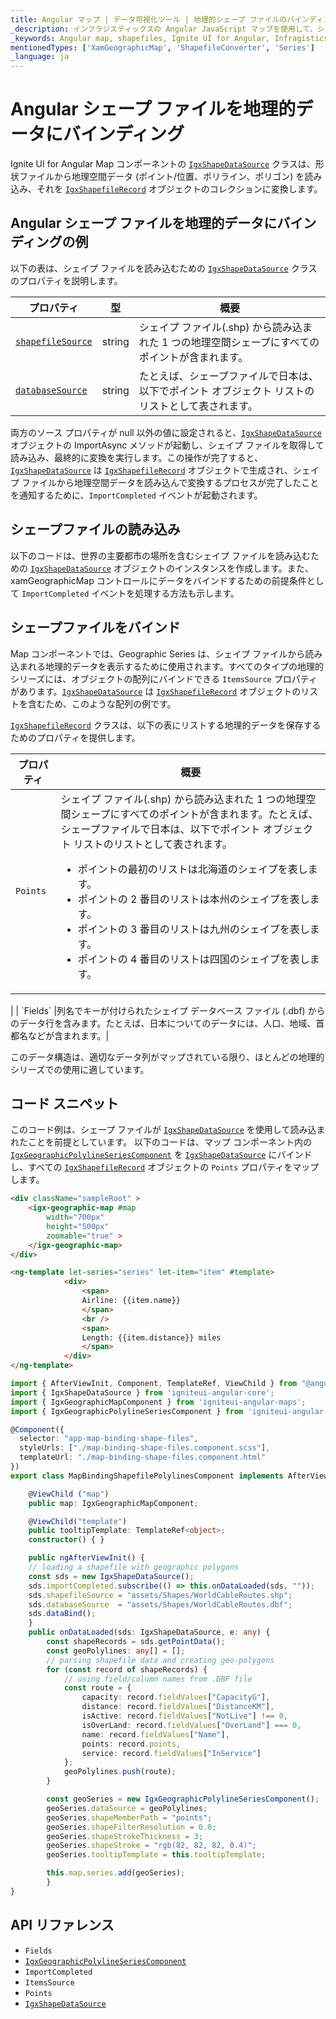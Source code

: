 ```yaml
---
title: Angular マップ | データ可視化ツール | 地理的シェープ ファイルのバインディング | インフラジスティックス
_description: インフラジスティックスの Angular JavaScript マップを使用して、シェイプ ファイルから地理空間データを読み込みます。Ignite UI for Angular マップのサンプルを是非お試しください!
_keywords: Angular map, shapefiles, Ignite UI for Angular, Infragistics, data binding, Angular マップ, シェープファイル, データ バインディング, インフラジスティックス
mentionedTypes: ['XamGeographicMap', 'ShapefileConverter', 'Series']
_language: ja
---
```


# Angular シェープ ファイルを地理的データにバインディング

Ignite UI for Angular Map コンポーネントの [`IgxShapeDataSource`]({environment:dvApiBaseUrl}/products/ignite-ui-angular/api/docs/typescript/latest/classes/igxshapedatasource.html) クラスは、形状ファイルから地理空間データ (ポイント/位置、ポリライン、ポリゴン) を読み込み、それを [`IgxShapefileRecord`]({environment:dvApiBaseUrl}/products/ignite-ui-angular/api/docs/typescript/latest/classes/igxshapefilerecord.html) オブジェクトのコレクションに変換します。

## Angular シェープ ファイルを地理的データにバインディングの例

<code-view style="height: 500px" alt="Angular シェープ ファイルを地理的データにバインディングの例"
  data-demos-base-url="{environment:dvDemosBaseUrl}"
           iframe-src="{environment:dvDemosBaseUrl}/maps/geo-map-binding-shp-polylines"
                                        github-src="maps/geo-map/binding-shp-polylines">
</code-view>


<div class="divider--half"></div>

以下の表は、シェイプ ファイルを読み込むための [`IgxShapeDataSource`]({environment:dvApiBaseUrl}/products/ignite-ui-angular/api/docs/typescript/latest/classes/igxshapedatasource.html) クラスのプロパティを説明します。

| プロパティ | 型 | 概要   |
|----------|------|---------------|
| [`shapefileSource`]({environment:dvApiBaseUrl}/products/ignite-ui-angular/api/docs/typescript/latest/classes/igxshapedatasource.html#shapefilesource) | string |シェイプ ファイル(.shp) から読み込まれた 1 つの地理空間シェープにすべてのポイントが含まれます。|
|[`databaseSource`]({environment:dvApiBaseUrl}/products/ignite-ui-angular/api/docs/typescript/latest/classes/igxshapedatasource.html#databasesource) | string |たとえば、シェープファイルで日本は、以下でポイント オブジェクト リストのリストとして表されます。|

<!-- TODO add for WPF only: -->

<!-- Both of the source properties for shape files are of Uri type. This means that shape files can be embedded resources in the application assembly and on the internet (via http). Refer to the previous section for more information on this process. The rules for resolving Uri objects are equivalent to any standard Uri property, for example the BitmapImage.UriSource property. -->

両方のソース プロパティが null 以外の値に設定されると、[`IgxShapeDataSource`]({environment:dvApiBaseUrl}/products/ignite-ui-angular/api/docs/typescript/latest/classes/igxshapedatasource.html) オブジェクトの ImportAsync メソッドが起動し、シェイプ ファイルを取得して読み込み、最終的に変換を実行します。この操作が完了すると、[`IgxShapeDataSource`]({environment:dvApiBaseUrl}/products/ignite-ui-angular/api/docs/typescript/latest/classes/igxshapedatasource.html) は [`IgxShapefileRecord`]({environment:dvApiBaseUrl}/products/ignite-ui-angular/api/docs/typescript/latest/classes/igxshapefilerecord.html) オブジェクトで生成され、シェイプ ファイルから地理空間データを読み込んで変換するプロセスが完了したことを通知するために、`ImportCompleted` イベントが起動されます。

## シェープファイルの読み込み

以下のコードは、世界の主要都市の場所を含むシェイプ ファイルを読み込むための [`IgxShapeDataSource`]({environment:dvApiBaseUrl}/products/ignite-ui-angular/api/docs/typescript/latest/classes/igxshapedatasource.html) オブジェクトのインスタンスを作成します。また、xamGeographicMap コントロールにデータをバインドするための前提条件として `ImportCompleted` イベントを処理する方法も示します。

## シェープファイルをバインド

Map コンポーネントでは、Geographic Series は、シェイプ ファイルから読み込まれる地理的データを表示するために使用されます。すべてのタイプの地理的シリーズには、オブジェクトの配列にバインドできる `ItemsSource` プロパティがあります。[`IgxShapeDataSource`]({environment:dvApiBaseUrl}/products/ignite-ui-angular/api/docs/typescript/latest/classes/igxshapedatasource.html) は [`IgxShapefileRecord`]({environment:dvApiBaseUrl}/products/ignite-ui-angular/api/docs/typescript/latest/classes/igxshapefilerecord.html) オブジェクトのリストを含むため、このような配列の例です。

[`IgxShapefileRecord`]({environment:dvApiBaseUrl}/products/ignite-ui-angular/api/docs/typescript/latest/classes/igxshapefilerecord.html) クラスは、以下の表にリストする地理的データを保存するためのプロパティを提供します。

| プロパティ     | 概要   |
|--------------|---------------|
|`Points`|シェイプ ファイル(.shp) から読み込まれた 1 つの地理空間シェープにすべてのポイントが含まれます。たとえば、シェープファイルで日本は、以下でポイント オブジェクト リストのリストとして表されます。<ul><li>ポイントの最初のリストは北海道のシェイプを表します。</li><li>ポイントの 2 番目のリストは本州のシェイプを表します。</li><li>ポイントの 3 番目のリストは九州のシェイプを表します。</li><li>ポイントの 4 番目のリストは四国のシェイプを表します。

</li></ul>|
| `Fields` |列名でキーが付けられたシェイプ データベース ファイル (.dbf) からのデータ行を含みます。たとえば、日本についてのデータには、人口、地域、首都名などが含まれます。|

このデータ構造は、適切なデータ列がマップされている限り、ほとんどの地理的シリーズでの使用に適しています。

## コード スニペット

このコード例は、シェープ ファイルが [`IgxShapeDataSource`]({environment:dvApiBaseUrl}/products/ignite-ui-angular/api/docs/typescript/latest/classes/igxshapedatasource.html) を使用して読み込まれたことを前提としています。
以下のコードは、マップ コンポーネント内の [`IgxGeographicPolylineSeriesComponent`]({environment:dvApiBaseUrl}/products/ignite-ui-angular/api/docs/typescript/latest/classes/igxgeographicpolylineseriescomponent.html) を [`IgxShapeDataSource`]({environment:dvApiBaseUrl}/products/ignite-ui-angular/api/docs/typescript/latest/classes/igxshapedatasource.html) にバインドし、すべての [`IgxShapefileRecord`]({environment:dvApiBaseUrl}/products/ignite-ui-angular/api/docs/typescript/latest/classes/igxshapefilerecord.html) オブジェクトの `Points` プロパティをマップします。

```html
<div className="sampleRoot" >
    <igx-geographic-map #map
        width="700px"
        height="500px"
        zoomable="true" >
    </igx-geographic-map>
</div>

<ng-template let-series="series" let-item="item" #template>
            <div>
                <span>
                Airline: {{item.name}}
                </span>
                <br />
                <span>
                Length: {{item.distance}} miles
                </span>
            </div>
</ng-template>
```

```ts
import { AfterViewInit, Component, TemplateRef, ViewChild } from "@angular/core";
import { IgxShapeDataSource } from 'igniteui-angular-core';
import { IgxGeographicMapComponent } from 'igniteui-angular-maps';
import { IgxGeographicPolylineSeriesComponent } from 'igniteui-angular-maps';

@Component({
  selector: "app-map-binding-shape-files",
  styleUrls: ["./map-binding-shape-files.component.scss"],
  templateUrl: "./map-binding-shape-files.component.html"
})
export class MapBindingShapefilePolylinesComponent implements AfterViewInit {

    @ViewChild ("map")
    public map: IgxGeographicMapComponent;

    @ViewChild("template")
    public tooltipTemplate: TemplateRef<object>;
    constructor() { }

    public ngAfterViewInit() {
    // loading a shapefile with geographic polygons
    const sds = new IgxShapeDataSource();
    sds.importCompleted.subscribe(() => this.onDataLoaded(sds, ""));
    sds.shapefileSource = "assets/Shapes/WorldCableRoutes.shp";
    sds.databaseSource  = "assets/Shapes/WorldCableRoutes.dbf";
    sds.dataBind();
    }
    public onDataLoaded(sds: IgxShapeDataSource, e: any) {
        const shapeRecords = sds.getPointData();
        const geoPolylines: any[] = [];
        // parsing shapefile data and creating geo-polygons
        for (const record of shapeRecords) {
            // using field/column names from .DBF file
            const route = {
                capacity: record.fieldValues["CapacityG"],
                distance: record.fieldValues["DistanceKM"],
                isActive: record.fieldValues["NotLive"] !== 0,
                isOverLand: record.fieldValues["OverLand"] === 0,
                name: record.fieldValues["Name"],
                points: record.points,
                service: record.fieldValues["InService"]
            };
            geoPolylines.push(route);
        }

        const geoSeries = new IgxGeographicPolylineSeriesComponent();
        geoSeries.dataSource = geoPolylines;
        geoSeries.shapeMemberPath = "points";
        geoSeries.shapeFilterResolution = 0.0;
        geoSeries.shapeStrokeThickness = 3;
        geoSeries.shapeStroke = "rgb(82, 82, 82, 0.4)";
        geoSeries.tooltipTemplate = this.tooltipTemplate;

        this.map.series.add(geoSeries);
        }
}
```

## API リファレンス

*   `Fields`
*   [`IgxGeographicPolylineSeriesComponent`]({environment:dvApiBaseUrl}/products/ignite-ui-angular/api/docs/typescript/latest/classes/igxgeographicpolylineseriescomponent.html)
*   `ImportCompleted`
*   `ItemsSource`
*   `Points`
*   [`IgxShapeDataSource`]({environment:dvApiBaseUrl}/products/ignite-ui-angular/api/docs/typescript/latest/classes/igxshapedatasource.html)

